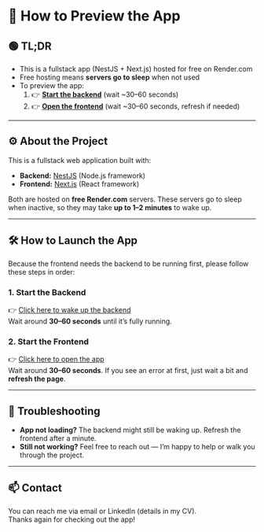 # 🧭 How to Preview the App

## 🟢 TL;DR

- This is a fullstack app (NestJS + Next.js) hosted for free on Render.com
- Free hosting means **servers go to sleep** when not used
- To preview the app:
    1. 👉 **[Start the backend](https://e-commerce-be-plc7.onrender.com/)** (wait ~30–60 seconds)
    2. 👉 **[Open the frontend](https://e-commerce-fe-wh7z.onrender.com/)** (wait ~30–60 seconds, refresh if needed)

---

## ⚙️ About the Project

This is a fullstack web application built with:

- **Backend:** [NestJS](https://nestjs.com/) (Node.js framework)
- **Frontend:** [Next.js](https://nextjs.org/) (React framework)

Both are hosted on **free Render.com** servers. These servers go to sleep when inactive, so they may take **up to 1–2 minutes** to wake up.

---

## 🛠️ How to Launch the App

Because the frontend needs the backend to be running first, please follow these steps in order:

### 1. Start the Backend
👉 [Click here to wake up the backend](https://e-commerce-be-plc7.onrender.com/)  
Wait around **30–60 seconds** until it’s fully running.

### 2. Start the Frontend
👉 [Click here to open the app](https://e-commerce-fe-wh7z.onrender.com/)  
Wait around **30–60 seconds**. If you see an error at first, just wait a bit and **refresh the page**.

---

## 🧩 Troubleshooting

- **App not loading?** The backend might still be waking up. Refresh the frontend after a minute.
- **Still not working?** Feel free to reach out — I’m happy to help or walk you through the project.

---

## 📫 Contact

You can reach me via email or LinkedIn (details in my CV).  
Thanks again for checking out the app!